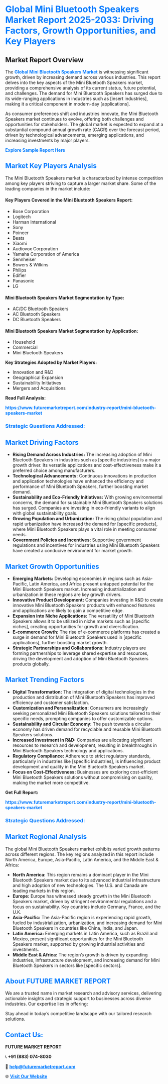 <h1 style="color: #007BFF;">Global Mini Bluetooth Speakers Market Report 2025-2033: Driving Factors, Growth Opportunities, and Key Players</h1>

<section id="overview">
<h2>Market Report Overview</h2>
<p>The <a href="https://www.futuremarketreport.com/industry-report/mini-bluetooth-speakers-market" style="color: #007BFF; text-decoration: none;"><strong>Global Mini Bluetooth Speakers Market</strong></a> is witnessing significant growth, driven by increasing demand across various industries. This report delves into the key aspects of the Mini Bluetooth Speakers market, providing a comprehensive analysis of its current status, future potential, and challenges. The demand for Mini Bluetooth Speakers has surged due to its wide-ranging applications in industries such as [insert industries], making it a critical component in modern-day [applications].</p>
<p>As consumer preferences shift and industries innovate, the Mini Bluetooth Speakers market continues to evolve, offering both challenges and opportunities for stakeholders. The global market is expected to expand at a substantial compound annual growth rate (CAGR) over the forecast period, driven by technological advancements, emerging applications, and increasing investments by major players.</p>
</section>

<section id="overview">
<p><a href="https://www.futuremarketreport.com/request-sample/reportId=113237" style="color: #007BFF; text-decoration: none;"><strong>Explore Sample Report Here</strong></a></p>
</section>

<section id="key-players">
<h2 style="color: #007BFF;">Market Key Players Analysis</h2>
<p>The Mini Bluetooth Speakers market is characterized by intense competition among key players striving to capture a larger market share. Some of the leading companies in the market include:</p>
<h4>Key Players Covered in the Mini Bluetooth Speakers Report:</h4>
<ul><li>Bose Corporation</li><li>Logitech</li><li>Harman International</li><li>Sony</li><li>Poineer</li><li>Beats</li><li>Xiaomi</li><li>Audiovox Corporation</li><li>Yamaha Corporation of America</li><li>Sennheiser</li><li>Bowers &amp; Wilkins</li><li>Philips</li><li>Edifier</li><li>Panasonic</li><li>LG</li></ul>
<h4>Mini Bluetooth Speakers Market Segmentation by Type:</h4>
<ul><li>AC/DC Bluetooth Speakers</li><li>AC Bluetooth Speakers</li><li>DC Bluetooth Speakers</li></ul>

<h4>Mini Bluetooth Speakers Market Segmentation by Application:</h4>
<ul><li>Household</li><li>Commercial</li><li>Mini Bluetooth Speakers</li></ul>
<p><strong>Key Strategies Adopted by Market Players:</strong></p>
<ul>
<li>Innovation and R&D</li>
<li>Geographical Expansion</li>
<li>Sustainability Initiatives</li>
<li>Mergers and Acquisitions</li>
</ul>
</section>

<section>
<p><strong>Read Full Analysis: </strong></p><a href="https://www.futuremarketreport.com/industry-report/mini-bluetooth-speakers-market" style="color: #007BFF; text-decoration: none;"><strong>https://www.futuremarketreport.com/industry-report/mini-bluetooth-speakers-market</strong></a>
<h3 style="color: #007BFF;">Strategic Questions Addressed:</h3>
</section>

<section id="driving-factors">
<h2 style="color: #007BFF;">Market Driving Factors</h2>
<ul>
<li><strong>Rising Demand Across Industries:</strong> The increasing adoption of Mini Bluetooth Speakers in industries such as [specific industries] is a major growth driver. Its versatile applications and cost-effectiveness make it a preferred choice among manufacturers.</li>
<li><strong>Technological Advancements:</strong> Continuous innovations in production and application technologies have enhanced the efficiency and performance of Mini Bluetooth Speakers, further boosting market demand.</li>
<li><strong>Sustainability and Eco-Friendly Initiatives:</strong> With growing environmental concerns, the demand for sustainable Mini Bluetooth Speakers solutions has surged. Companies are investing in eco-friendly variants to align with global sustainability goals.</li>
<li><strong>Growing Population and Urbanization:</strong> The rising global population and rapid urbanization have increased the demand for [specific products], where Mini Bluetooth Speakers plays a vital role in meeting consumer needs.</li>
<li><strong>Government Policies and Incentives:</strong> Supportive government regulations and incentives for industries using Mini Bluetooth Speakers have created a conducive environment for market growth.</li>
</ul>
</section>

<section id="growth-opportunities">
<h2 style="color: #007BFF;">Market Growth Opportunities</h2>
<ul>
<li><strong>Emerging Markets:</strong> Developing economies in regions such as Asia-Pacific, Latin America, and Africa present untapped potential for the Mini Bluetooth Speakers market. Increasing industrialization and urbanization in these regions are key growth drivers.</li>
<li><strong>Innovative Product Development:</strong> Companies investing in R&D to create innovative Mini Bluetooth Speakers products with enhanced features and applications are likely to gain a competitive edge.</li>
<li><strong>Expansion into Niche Applications:</strong> The versatility of Mini Bluetooth Speakers allows it to be utilized in niche markets such as [specific niches], creating opportunities for growth and diversification.</li>
<li><strong>E-commerce Growth:</strong> The rise of e-commerce platforms has created a surge in demand for Mini Bluetooth Speakers used in [specific applications], further boosting market growth.</li>
<li><strong>Strategic Partnerships and Collaborations:</strong> Industry players are forming partnerships to leverage shared expertise and resources, driving the development and adoption of Mini Bluetooth Speakers products globally.</li>
</ul>
</section>

<section id="trending-factors">
<h2 style="color: #007BFF;">Market Trending Factors</h2>
<ul>
<li><strong>Digital Transformation:</strong> The integration of digital technologies in the production and distribution of Mini Bluetooth Speakers has improved efficiency and customer satisfaction.</li>
<li><strong>Customization and Personalization:</strong> Consumers are increasingly seeking personalized Mini Bluetooth Speakers solutions tailored to their specific needs, prompting companies to offer customizable options.</li>
<li><strong>Sustainability and Circular Economy:</strong> The push towards a circular economy has driven demand for recyclable and reusable Mini Bluetooth Speakers solutions.</li>
<li><strong>Increased Investment in R&D:</strong> Companies are allocating significant resources to research and development, resulting in breakthroughs in Mini Bluetooth Speakers technology and applications.</li>
<li><strong>Regulatory Compliance:</strong> Adherence to strict regulatory standards, particularly in industries like [specific industries], is influencing product development and quality in the Mini Bluetooth Speakers market.</li>
<li><strong>Focus on Cost-Effectiveness:</strong> Businesses are exploring cost-efficient Mini Bluetooth Speakers solutions without compromising on quality, making the market more competitive.</li>
</ul>
</section>

<section>
<p><strong>Get Full Report: </strong></p><a href="https://www.futuremarketreport.com/industry-report/mini-bluetooth-speakers-market" style="color: #007BFF; text-decoration: none;"><strong>https://www.futuremarketreport.com/industry-report/mini-bluetooth-speakers-market</strong></a>
<h3 style="color: #007BFF;">Strategic Questions Addressed:</h3>
</section>


<section id="regional-analysis">
<h2 style="color: #007BFF;">Market Regional Analysis</h2>
<p>The global Mini Bluetooth Speakers market exhibits varied growth patterns across different regions. The key regions analyzed in this report include North America, Europe, Asia-Pacific, Latin America, and the Middle East & Africa:</p>
<ul>
<li><strong>North America:</strong> This region remains a dominant player in the Mini Bluetooth Speakers market due to its advanced industrial infrastructure and high adoption of new technologies. The U.S. and Canada are leading markets in this region.</li>
<li><strong>Europe:</strong> Europe has witnessed steady growth in the Mini Bluetooth Speakers market, driven by stringent environmental regulations and a focus on sustainability. Key countries include Germany, France, and the U.K.</li>
<li><strong>Asia-Pacific:</strong> The Asia-Pacific region is experiencing rapid growth, fueled by industrialization, urbanization, and increasing demand for Mini Bluetooth Speakers in countries like China, India, and Japan.</li>
<li><strong>Latin America:</strong> Emerging markets in Latin America, such as Brazil and Mexico, present significant opportunities for the Mini Bluetooth Speakers market, supported by growing industrial activities and investments.</li>
<li><strong>Middle East & Africa:</strong> The region’s growth is driven by expanding industries, infrastructure development, and increasing demand for Mini Bluetooth Speakers in sectors like [specific sectors].</li>
</ul>
</section>

<footer>
<h2 style="color: #007BFF;">About FUTURE MARKET REPORT</h2>
<p>We are a trusted name in market research and advisory services, delivering actionable insights and strategic support to businesses across diverse industries. Our expertise lies in offering:</p>

<p>Stay ahead in today’s competitive landscape with our tailored research solutions.</p>

<h2 style="color: #007BFF;">Contact Us:</h2>
<p><strong>FUTURE MARKET REPORT</strong></p>
<p>📞 <strong>+91 (883) 074-8030</strong></p>
<p>📧 <strong><a href="mailto:help@futuremarketreport.com" style="color: #007BFF;">help@futuremarketreport.com</a></strong></p>
<p>🌐 <strong><a href="https://www.futuremarketreport.com/" style="color: #007BFF;">Visit Our Website</a></strong></p>
</footer>